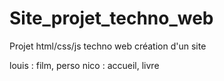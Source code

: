 # Site_projet_techno_web
Projet html/css/js techno web création d'un site

louis : film, perso
nico : accueil, livre

